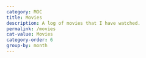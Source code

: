 ```yaml
---
category: MOC
title: Movies
description: A log of movies that I have watched.
permalink: /movies
cat-value: Movies
category-order: 6
group-by: month
---
```

